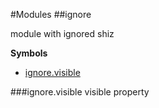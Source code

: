 #Modules
<a name="module_ignore"></a>
##ignore

module with ignored shiz

  
**Symbols**  
* [ignore.visible](#module_ignore.visible)

<a name="module_ignore.visible"></a>
###ignore.visible
visible property

  
